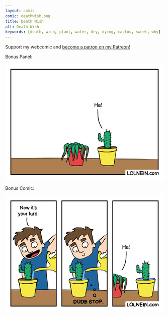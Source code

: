 ```yaml
---
layout: comic
comic: deathwish.png
title: Death Wish
alt: Death Wish
keywords: [death, wish, plant, water, dry, dying, cactus, sweet, why]
---
```


Support my webcomic and [become a patron on my Patreon!](https://www.patreon.com/lolnein)

Bonus Panel:

![Death Wish Bonus Panel](/images/deathwish_bonus.png)

Bonus Comic:

![Death Wish Bonus Comic](/images/deathwish_bonus2.png)
